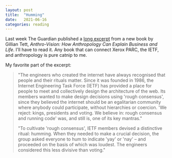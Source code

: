 ```yaml
---
layout: post
title:  "Humming"
date:   2021-06-16
categories: reading
---
```


Last week The Guardian published a [long excerpt](https://www.theguardian.com/science/2021/jun/03/the-empty-office-what-we-lose-when-we-work-from-home) from a new book by Gillian Tett, _Anthro-Vision: How Anthropology Can Explain Business and Life_. I'll have to read it. Any book that can connect Xerox PARC, the IETF, and anthropology is pure catnip to me.

My favorite part of the excerpt:

> "The engineers who created the internet have always recognised that people and their rituals matter. Since it was founded in 1986, the Internet Engineering Task Force (IETF) has provided a place for people to meet and collectively design the architecture of the web. Its members wanted to make design decisions using 'rough consensus', since they believed the internet should be an egalitarian community where anybody could participate, without hierarchies or coercion. 'We reject: kings, presidents and voting. We believe in: rough consensus and running code' was, and still is, one of its key mantras."
>
> "To cultivate 'rough consensus', IETF members devised a distinctive ritual: humming. When they needed to make a crucial decision, the group asked everyone to hum to indicate 'yay' or 'nay' – and proceeded on the basis of which was loudest. The engineers considered this less divisive than voting."
